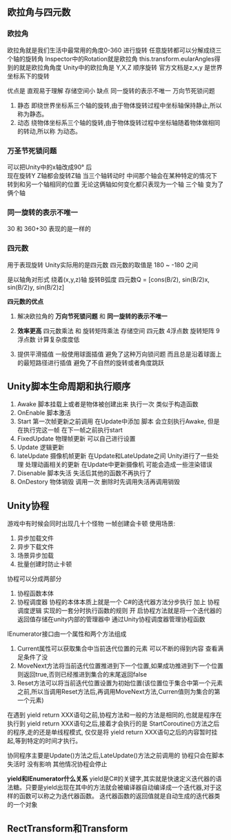 
## 欧拉角与四元数

### 欧拉角
欧拉角就是我们生活中最常用的角度0-360 进行旋转 
任意旋转都可以分解成绕三个轴的旋转角 Inspector中的Rotation就是欧拉角
this.transform.eularAngles得到的就是欧拉角角度
Unity中的欧拉角是 Y,X,Z 顺序旋转 
官方文档是z,x,y 是世界坐标系下的旋转

优点是 直观易于理解 存储空间小 
缺点 同一旋转的表示不唯一 万向节死锁问题

1. 静态
即绕世界坐标系三个轴的旋转,由于物体旋转过程中坐标轴保持静⽌,所以称为静态。 
2. 动态
绕物体坐标系三个轴的旋转,由于物体旋转过程中坐标轴随着物体做相同的转动,所以称 为动态。 

### 万圣节死锁问题
可以把Unity中的x轴改成90° 后            
现在旋转Y Z轴都会旋转Z轴
当三个轴转动时 中间那个轴会在某种特定的情况下 转到和另一个轴相同的位置 无论这俩轴如何变化都只表现为一个轴
三个轴 变为了 俩个轴 

### 同一旋转的表示不唯一
30 和 360+30 表现的是一样的 

### 四元数 
用于表现旋转 Unity实际用的是四元数
四元数的取值是 180 ~ -180 之间

是以轴角对形式 绕着(x,y,z)轴 旋转B弧度
四元数Q = [cons(B/2), sin(B/2)x, sin(B/2)y, sin(B/2)z]

**四元数的优点**
1. 解决欧拉角的 **万向节死锁问题** 和 **同一旋转的表示不唯一**

2. **效率更高** 四元数乘法 和 旋转矩阵乘法 
存储空间 四元数 4浮点数 旋转矩阵 9浮点数
计算复杂度度低

3. 提供平滑插值 一般使用球面插值 避免了这种万向锁问题 而且总是沿着球面上的最短路径进行插值 避免了不自然的旋转或者角度跳跃

## Unity脚本生命周期和执行顺序
1. Awake 脚本挂载上或者是物体被创建出来 执行一次 类似于构造函数
2. OnEnable 脚本激活
3. Start 第一次帧更新之前调用  在Update中添加 脚本 会立刻执行Awake, 但是在执行完这一帧 在下一帧之前执行start
4. FixedUpdate 物理帧更新 可以自己进行设置
5. Update   逻辑更新
6. lateUpdate 摄像机帧更新 在Update和LateUpdate之间 Unity进行了一些处理 处理动画相关的更新 在Update中更新摄像机 可能会造成一些渲染错误
7. Disenable    脚本失活 失活后其他的函数不再执行了
8. OnDestory 物体销毁 调用一次 删除时先调用失活再调用销毁

## Unity协程
游戏中有时候会同时出现几十个怪物 一帧创建会卡顿
使用场景:
1. 异步加载文件
2. 异步下载文件
3. 场景异步加载
4. 批量创建时防止卡顿

协程可以分成两部分
1. 协程函数本体
2. 协程调度器
协程的本体本质上就是一个 C#的迭代器方法分步执行 加上 协程调度逻辑 实现的一套分时执行函数的规则 开
启协程方法就是将一个迭代器的返回值存储在unity内部的管理器中 通过Unity协程调度器管理协程函数

IEnumerator接口由一个属性和两个方法组成
1. Current属性可以获取集合中当前迭代位置的元素 可以不断的得到内容 查看满足条件了没
2. MoveNext方法将当前迭代位置推进到下一个位置,如果成功推进到下一个位置则返回true,否则已经推进到集合的末尾返回false
3. Reset方法可以将当前迭代位置设置为初始位置(该位置位于集合中第一个元素之前,所以当调用Reset方法后,再调用MoveNext方法,Curren值则为集合的第一个元素)

在遇到 yield return XXX语句之前,协程⽅法和⼀般的⽅法是相同的,也就是程序在执⾏到 yield return XXX语句之后,接着才会执⾏的是 StartCoroutine()⽅法之后的程序,⾛的还是单线程模式,
仅仅是将 yield return XXX语句之后的内容暂时挂起,等到特定的时间才执⾏。 

协同程序主要是Update()⽅法之后,LateUpdate()⽅法之前调⽤的
协程只会在脚本失活时 没有影响 其他情况协程会停止

**yield和IEnumerator什么关系**
yield是C#的关键字,其实就是快速定义迭代器的语法糖。只要是yield出现在其中的方法就会被编译器自动编译成一个迭代器,对于这样的函数可以称之为迭代器函数。
迭代器函数的返回值就是自动生成的迭代器类的一个对象

## RectTransform和Transform
